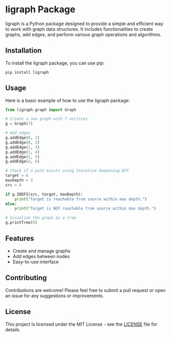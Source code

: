 # ligraph Package

ligraph is a Python package designed to provide a simple and efficient way to work with graph data structures. It includes functionalities to create graphs, add edges, and perform various graph operations and algorithms.

## Installation

To install the ligraph package, you can use pip:

```
pip install ligraph
```

## Usage

Here is a basic example of how to use the ligraph package:

```python
from ligraph.graph import Graph

# Create a new graph with 7 vertices
g = Graph(7)

# Add edges
g.addEdge(0, 1)
g.addEdge(0, 2)
g.addEdge(1, 3)
g.addEdge(1, 4)
g.addEdge(2, 5)
g.addEdge(2, 6)

# Check if a path exists using Iterative Deepening DFS
target = 6
maxDepth = 3
src = 0

if g.IDDFS(src, target, maxDepth):
    print("Target is reachable from source within max depth.")
else:
    print("Target is NOT reachable from source within max depth.")

# Visualize the graph as a tree
g.printTree(0)
```

## Features

- Create and manage graphs
- Add edges between nodes
- Easy-to-use interface

## Contributing

Contributions are welcome! Please feel free to submit a pull request or open an issue for any suggestions or improvements.

## License

This project is licensed under the MIT License - see the [LICENSE](LICENSE) file for details.